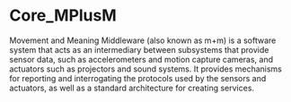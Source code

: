 Core_MPlusM
===========

Movement and Meaning Middleware (also known as m+m) is a software system that acts as an intermediary between
subsystems that provide sensor data, such as accelerometers and motion capture cameras, and actuators such as projectors and sound systems. It provides mechanisms for reporting and interrogating the protocols used by the sensors and actuators, as well as a standard architecture for creating services.
